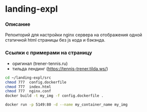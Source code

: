 # landing-expl
### Описание
Репоиторий для настройки nginx сервера на отображения одной статичной html страницы без js кода и бэкэнда.

### Ссылки с примерами на страницу
- оригинал (trener-tennis.ru)
- тильда лендинг (https://tennis-trener.tilda.ws/)


```bash
cd ~/landing-expl/src
chmod 777  config.dockerfile
chmod 777  index.html
chmod 777  nginx.conf
docker build -t my_img -f config.dockerfile .
```

```bash
docker run -p 5149:80 -d --name my_container_name my_img
```